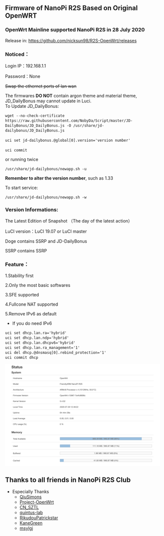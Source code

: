 ## Firmware of NanoPi R2S Based on Original OpenWRT

### OpenWrt Mainline supported NanoPi R2S in 28 July 2020

Release in:
https://github.com/nicksun98/R2S-OpenWrt/releases

### Noticed：
Login IP：192.168.1.1 

Password：None

~~Swap the ethernet ports of lan wan~~

The firmwares __DO NOT__ contain argon theme and material theme, JD_DailyBonus may cannot update in Luci.  
To Update JD_DailyBonus:
```
wget --no-check-certificate https://raw.githubusercontent.com/NobyDa/Script/master/JD-DailyBonus/JD_DailyBonus.js -O /usr/share/jd-dailybonus/JD_DailyBonus.js

uci set jd-dailybonus.@global[0].version='version number'

uci commit
```
or running twice
```
/usr/share/jd-dailybonus/newapp.sh -u
```
__Remember to alter the version number__, such as 1.33

To start service:
```
/usr/share/jd-dailybonus/newapp.sh -w
```

### Version Informations:

The Latest Edition of Snapshot （The day of the latest action）

LuCI version：LuCI 19.07 or LuCI master

Doge contains SSRP and JD-DailyBonus

SSRP contains SSRP

### Feature：
1.Stability first

2.Only the most basic softwares

3.SFE supported

4.Fullcone NAT supported

5.Remove IPv6 as default

  * If you do need IPv6

```
uci set dhcp.lan.ra='hybrid'
uci set dhcp.lan.ndp='hybrid'
uci set dhcp.lan.dhcpv6='hybrid'
uci set dhcp.lan.ra_management='1'
uci del dhcp.@dnsmasq[0].rebind_protection='1'
uci commit dhcp
```

![](/Screenshots/newversion.jpeg)

## Thanks to all friends in NanoPi R2S Club

* Especially Thanks
  * [QiuSimons](https://github.com/QiuSimons)
  * [Project-OpenWrt](https://github.com/project-openwrt)
  * [CN_SZTL](https://github.com/1715173329)
  * [quintus-lab](https://github.com/quintus-lab)
  * [RikudouPatrickstar](https://github.com/RikudouPatrickstar)
  * [KaneGreen](https://github.com/KaneGreen)
  * [msylgj](https://github.com/msylgj)
